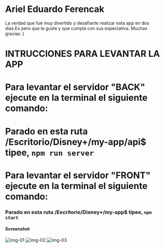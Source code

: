 # Ariel Eduardo Ferencak

La verdad que fué muy divertido y desafiante realizar esta app en dos dias.Es pero que le guste y que cumpla con sus espectativa. Muchas gracias :)

# INTRUCCIONES PARA LEVANTAR LA APP

# Para levantar el servidor "BACK" ejecute en la terminal el siguiente comando:

# Parado en esta ruta /Escritorio/Disney+/my-app/api$ tipee, `npm run server`

# Para levantar el servidor "FRONT" ejecute en la terminal el siguiente comando:

### Parado en esta ruta /Escritorio/Disney+/my-app$ tipee, `npm start`

#### Screenshot

![img-01](https://user-images.githubusercontent.com/88351452/186516845-260a1ae7-37b5-439c-9210-764f8aff704f.png)
![img-02](https://user-images.githubusercontent.com/88351452/186517892-3627362e-614d-404c-9897-46a716e7731c.png)
![img-03](https://user-images.githubusercontent.com/88351452/186518086-9d0397d7-52dc-49e0-9d8a-01f83aad77c6.png)


